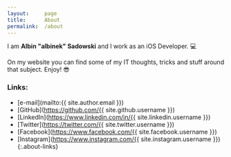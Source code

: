 ```yaml
---
layout:     page
title:      About
permalink:  /about
---
```


I am **Albin "albinek" Sadowski** and I work as an iOS Developer. 💻

On my website you can find some of my IT thoughts, tricks and stuff around that subject. Enjoy! 😎

### Links:
- [e-mail](mailto:{{ site.author.email }})
- [GitHub](https://github.com/{{ site.github.username }})
- [LinkedIn](https://www.linkedin.com/in/{{ site.linkedin.username }})
- [Twitter](https://twitter.com/{{ site.twitter.username }})
- [Facebook](https://www.facebook.com/{{ site.facebook.username }})
- [Instagram](https://www.instagram.com/{{ site.instagram.username }})
{:.about-links}
